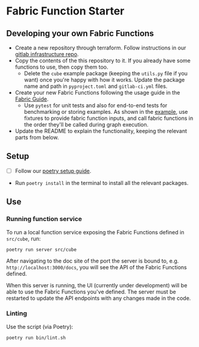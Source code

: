 Fabric Function Starter
========================

Developing your own Fabric Functions
---------

- Create a new repository through terraform. Follow instructions in our [gitlab infrastructure repo](https://gitlab.com/generative/infra/gitlab-bootstrap).
- Copy the contents of the this repository to it. If you already have some functions to use, then copy them too.
    - Delete the `cube` example package (keeping the `utils.py` file if you want) once you're happy with how it works.
     Update the package name and path in `pyproject.toml` and `gitlab-ci.yml` files.
- Create your new Fabric Functions following the usage guide in the [Fabric Guide](https://gitlab.com/generative/fabric/fabric-definitions/-/blob/main/docs/fabric_guide.md).
    - Use `pytest` for unit tests and also for end-to-end tests for benchmarking or storing examples.
    As shown in the [example](/tests/cube/test_end_to_end.py),
    use fixtures to provide fabric function inputs, and call fabric functions in the order they'll be called during graph execution.
- Update the README to explain the functionality, keeping the relevant parts from below.

Setup
-----

- [ ] Follow our [poetry setup guide](https://generative.gitlab.io/team/documentation/technical/languages/python/python-setup.html#poetry).
- Run `poetry install` in the terminal to install all the relevant packages.

Use
---

### Running function service

To run a local function service exposing the Fabric Functions defined in `src/cube`, run:

```shell
poetry run server src/cube
```

After navigating to the doc site of the port the server is bound to, e.g. `http://localhost:3000/docs`,
you will see the API of the Fabric Functions defined.

When this server is running, the UI (currently under development) will be able to use the Fabric Functions you've defined.
The server must be restarted to update the API endpoints with any changes made in the code.

### Linting
Use the script (via Poetry):

```shell
poetry run bin/lint.sh
```
